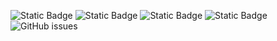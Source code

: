 ![Static Badge](https://img.shields.io/badge/blacklists-60-000000) ![Static Badge](https://img.shields.io/badge/blacklisted-2674508-cc0000) ![Static Badge](https://img.shields.io/badge/whitelisted-2244-00CC00) ![Static Badge](https://img.shields.io/badge/streaming_blacklist-28107-000000) ![GitHub issues](https://img.shields.io/github/issues/fabriziosalmi/blacklists)
